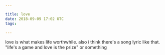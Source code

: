 ```yaml
---

title: love
date: 2018-09-09 17:02 UTC
tags:

---
```



love is what makes life worthwhile. also i think there's a song lyric like that. "life's a game and love is the prize" or something
